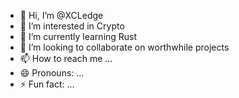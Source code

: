 - 👋 Hi, I’m @XCLedge
- 👀 I’m interested in Crypto
- 🌱 I’m currently learning Rust
- 💞️ I’m looking to collaborate on worthwhile projects
- 📫 How to reach me ...
- 😄 Pronouns: ...
- ⚡ Fun fact: ...

<!---
XCLedge/XCLedge is a ✨ special ✨ repository because its `README.md` (this file) appears on your GitHub profile.
You can click the Preview link to take a look at your changes.
--->
